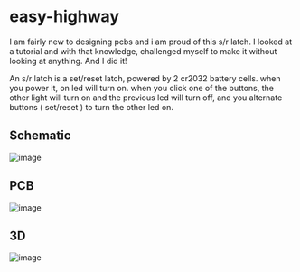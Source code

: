 # easy-highway

I am fairly new to designing pcbs and i am proud of this s/r latch. I looked at a tutorial and with that knowledge, challenged myself to make it without looking at anything. And I did it! 

An s/r latch is a set/reset latch, powered by 2 cr2032 battery cells. when you power it, on led will turn on. when you click one of the buttons, the other light will turn on and the previous led will turn off, and you alternate buttons ( set/reset ) to turn the other led on.


## Schematic


![image](https://github.com/user-attachments/assets/4de223a6-0539-43f7-bf30-2dfb1e588b8b)

## PCB

![image](https://github.com/user-attachments/assets/c9310b4c-5959-42dc-b590-4954831c7771)


## 3D

![image](https://github.com/user-attachments/assets/da27d5a8-78e9-4df1-b541-cea0078184c6)


